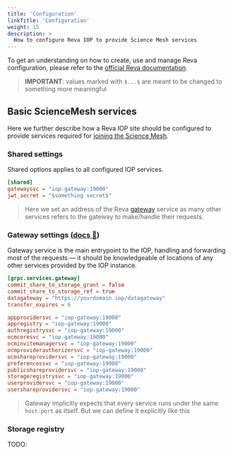 ```yaml
---
title: 'Configuration'
linkTitle: 'Configuration'
weight: 15
description: >
  How to configure Reva IOP to provide Science Mesh services
---
```


To get an understanding on how to create, use and manage Reva configuration,
please refer to the [official Reva documentation](https://reva.link/docs/getting-started/beginners-guide/).

> **IMPORTANT**: values marked with `$...$` are meant to be changed to something more meaningful

## Basic ScienceMesh services

Here we further describe how a Reva IOP site should be configured to provide services required for [joining the Science Mesh](/docs/how-to-join-sciencemesh/).

### Shared settings

Shared options applies to all configured IOP services.

```toml filename:revad.toml
[shared]
gatewaysvc = "iop-gateway:19000"
jwt_secret = "$something secret$"
```

> Here we set an address of the Reva [gateway](https://reva.link/docs/config/grpc/services/gateway/)
> service as many other services refers to the gateway to make/handle their requests.

### Gateway settings ([docs 📖](https://reva.link/docs/config/grpc/services/gateway/))

Gateway service is the main entrypoint to the IOP, handling and forwarding
most of the requests — it should be knowledgeable of locations of any other services
provided by the IOP instance.

```toml filename:revad.tom
[grpc.services.gateway]
commit_share_to_storage_grant = false
commit_share_to_storage_ref = true
datagateway = "https://yourdomain.iop/datagateway"
transfer_expires = 6

appprovidersvc = "iop-gateway:19000"
appregistry = "iop-gateway:19000"
authregistrysvc = "iop-gateway:19000"
ocmcoresvc = "iop-gateway:19000"
ocminvitemanagersvc = "iop-gateway:19000"
ocmproviderauthorizersvc = "iop-gateway:19000"
ocmshareprovidersvc = "iop-gateway:19000"
preferencessvc = "iop-gateway:19000"
publicshareprovidersvc = "iop-gateway:19000"
storageregistrysvc = "iop-gateway:19000"
userprovidersvc = "iop-gateway:19000"
usershareprovidersvc = "iop-gateway:19000"
```

> Gateway implicitly expects that every service runs under the same `host:port` as itself.
> But we can define it explicitly like this

### Storage registry

TODO:
